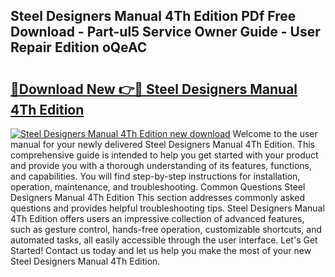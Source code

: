 ## Steel Designers Manual 4Th Edition PDf Free Download - Part-ul5 Service Owner Guide - User Repair Edition oQeAC

# <h2><a href="http://cf29587.oget.top/?id=Steel+Designers+Manual+4Th+Edition">🔗Download New 👉🔴 Steel Designers Manual 4Th Edition</a></h2>

[![Steel Designers Manual 4Th Edition new download](https://i.imgur.com/5g1atiW.png)](http://cf29587.oget.top/?id=Steel+Designers+Manual+4Th+Edition)
Welcome to the user manual for your newly delivered Steel Designers Manual 4Th Edition. This comprehensive guide is intended to help you get started with your product and provide you with a thorough understanding of its features, functions, and capabilities. You will find step-by-step instructions for installation, operation, maintenance, and troubleshooting. Common Questions Steel Designers Manual 4Th Edition This section addresses commonly asked questions and provides helpful troubleshooting tips. Steel Designers Manual 4Th Edition offers users an impressive collection of advanced features, such as gesture control, hands-free operation, customizable shortcuts, and automated tasks, all easily accessible through the user interface. Let's Get Started! Contact us today and let us help you make the most of your new Steel Designers Manual 4Th Edition.
